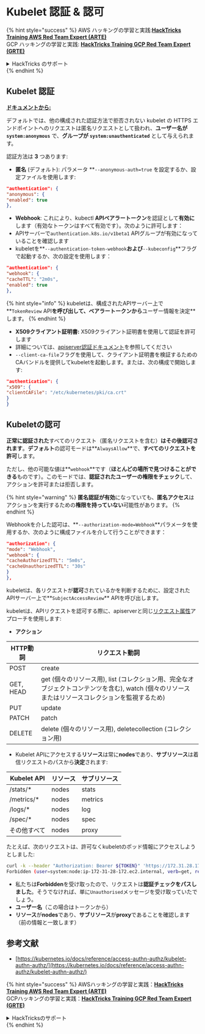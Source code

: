 # Kubelet 認証 & 認可

{% hint style="success" %}
AWS ハッキングの学習と実践:<img src="/.gitbook/assets/image.png" alt="" data-size="line">[**HackTricks Training AWS Red Team Expert (ARTE)**](https://training.hacktricks.xyz/courses/arte)<img src="/.gitbook/assets/image.png" alt="" data-size="line">\
GCP ハッキングの学習と実践: <img src="/.gitbook/assets/image (2).png" alt="" data-size="line">[**HackTricks Training GCP Red Team Expert (GRTE)**<img src="/.gitbook/assets/image (2).png" alt="" data-size="line">](https://training.hacktricks.xyz/courses/grte)

<details>

<summary>HackTricks のサポート</summary>

* [**サブスクリプションプラン**](https://github.com/sponsors/carlospolop)をチェック！
* 💬 [**Discord グループ**](https://discord.gg/hRep4RUj7f) に参加するか、[**telegram グループ**](https://t.me/peass) に参加するか、**Twitter** 🐦 [**@hacktricks\_live**](https://twitter.com/hacktricks\_live)** をフォローする。**
* ハッキングトリックを共有するために、[**HackTricks**](https://github.com/carlospolop/hacktricks) と [**HackTricks Cloud**](https://github.com/carlospolop/hacktricks-cloud) の GitHub リポジトリに PR を提出する。

</details>
{% endhint %}

## Kubelet 認証 <a href="#kubelet-authentication" id="kubelet-authentication"></a>

**[ドキュメントから:](https://kubernetes.io/docs/reference/access-authn-authz/kubelet-authn-authz/)**

デフォルトでは、他の構成された認証方法で拒否されない kubelet の HTTPS エンドポイントへのリクエストは匿名リクエストとして扱われ、**ユーザー名が `system:anonymous`** で、**グループが `system:unauthenticated`** として与えられます。

認証方法は **3** つあります:

* **匿名** (デフォルト): パラメータ **`--anonymous-auth=true` を設定するか、設定ファイルを使用します:
```json
"authentication": {
"anonymous": {
"enabled": true
},
```
* **Webhook**: これにより、kubectl **APIベアラートークン**を認証として**有効に**します（有効なトークンはすべて有効です）。次のように許可します：
* APIサーバーで`authentication.k8s.io/v1beta1` APIグループが有効になっていることを確認します
* kubeletを**`--authentication-token-webhook`**および**`--kubeconfig`**フラグで起動するか、次の設定を使用します：
```json
"authentication": {
"webhook": {
"cacheTTL": "2m0s",
"enabled": true
},
```
{% hint style="info" %}
kubeletは、構成されたAPIサーバー上で**`TokenReview` API**を呼び出して、ベアラートークンから**ユーザー情報を決定**します。
{% endhint %}

* **X509クライアント証明書:** X509クライアント証明書を使用して認証を許可します
* 詳細については、[apiserver認証ドキュメント](https://kubernetes.io/docs/reference/access-authn-authz/authentication/#x509-client-certs)を参照してください
* `--client-ca-file`フラグを使用して、クライアント証明書を検証するためのCAバンドルを提供してkubeletを起動します。または、次の構成で開始します:
```json
"authentication": {
"x509": {
"clientCAFile": "/etc/kubernetes/pki/ca.crt"
}
}
```
## Kubeletの認可 <a href="#kubelet-authentication" id="kubelet-authentication"></a>

**正常に認証された**すべてのリクエスト（匿名リクエストを含む）**はその後認可されます**。**デフォルト**の認可モードは**`AlwaysAllow`**で、**すべてのリクエストを許可**します。

ただし、他の可能な値は**`webhook`**です（**ほとんどの場所で見つけることができる**ものです）。このモードでは、**認証されたユーザーの権限をチェック**して、アクションを許可または拒否します。

{% hint style="warning" %}
**匿名認証が有効**になっていても、**匿名アクセス**はアクションを実行するための**権限を持っていない**可能性があります。
{% endhint %}

Webhookを介した認可は、**`--authorization-mode=Webhook`**パラメータを使用するか、次のように構成ファイルを介して行うことができます：
```json
"authorization": {
"mode": "Webhook",
"webhook": {
"cacheAuthorizedTTL": "5m0s",
"cacheUnauthorizedTTL": "30s"
}
},
```
kubeletは、各リクエストが**認可**されているかを判断するために、設定されたAPIサーバー上で**`SubjectAccessReview`** APIを呼び出します。

kubeletは、APIリクエストを認可する際に、apiserverと同じ[リクエスト属性](https://kubernetes.io/docs/reference/access-authn-authz/authorization/#review-your-request-attributes)アプローチを使用します:

* **アクション**

| HTTP動詞 | リクエスト動詞                                                                                                                                                  |
| --------- | ------------------------------------------------------------------------------------------------------------------------------------------------------------- |
| POST      | create                                                                                                                                                        |
| GET, HEAD | get (個々のリソース用), list (コレクション用、完全なオブジェクトコンテンツを含む), watch (個々のリソースまたはリソースコレクションを監視するため) |
| PUT       | update                                                                                                                                                        |
| PATCH     | patch                                                                                                                                                         |
| DELETE    | delete (個々のリソース用), deletecollection (コレクション用)                                                                                         |

* Kubelet APIにアクセスする**リソース**は常に**nodes**であり、**サブリソース**は着信リクエストのパスから**決定**されます:

| Kubelet API  | リソース | サブリソース |
| ------------ | -------- | ----------- |
| /stats/\*    | nodes    | stats       |
| /metrics/\*  | nodes    | metrics     |
| /logs/\*     | nodes    | log         |
| /spec/\*     | nodes    | spec        |
| その他すべて | nodes    | proxy       |

たとえば、次のリクエストは、許可なくkubeletのポッド情報にアクセスしようとしました:
```bash
curl -k --header "Authorization: Bearer ${TOKEN}" 'https://172.31.28.172:10250/pods'
Forbidden (user=system:node:ip-172-31-28-172.ec2.internal, verb=get, resource=nodes, subresource=proxy)
```
* 私たちは**Forbidden**を受け取ったので、リクエストは**認証チェックをパスしました**。そうでなければ、単に`Unauthorised`メッセージを受け取っていたでしょう。
* **ユーザー名**（この場合はトークンから）
* **リソース**が**nodes**であり、**サブリソース**が**proxy**であることを確認します（前の情報と一致します）

## 参考文献

* [https://kubernetes.io/docs/reference/access-authn-authz/kubelet-authn-authz/](https://kubernetes.io/docs/reference/access-authn-authz/kubelet-authn-authz/)

{% hint style="success" %}
AWSハッキングの学習と実践：<img src="/.gitbook/assets/image.png" alt="" data-size="line">[**HackTricks Training AWS Red Team Expert (ARTE)**](https://training.hacktricks.xyz/courses/arte)<img src="/.gitbook/assets/image.png" alt="" data-size="line">\
GCPハッキングの学習と実践：<img src="/.gitbook/assets/image (2).png" alt="" data-size="line">[**HackTricks Training GCP Red Team Expert (GRTE)**<img src="/.gitbook/assets/image (2).png" alt="" data-size="line">](https://training.hacktricks.xyz/courses/grte)

<details>

<summary>HackTricksのサポート</summary>

* [**購読プラン**](https://github.com/sponsors/carlospolop)をチェック！
* 💬 [**Discordグループ**](https://discord.gg/hRep4RUj7f)に**参加**するか、[**telegramグループ**](https://t.me/peass)に**参加**するか、**Twitter** 🐦 [**@hacktricks\_live**](https://twitter.com/hacktricks\_live)**をフォロー**してください。
* **HackTricks**と**HackTricks Cloud**のGitHubリポジトリにPRを提出して**ハッキングトリックを共有**してください。

</details>
{% endhint %}
